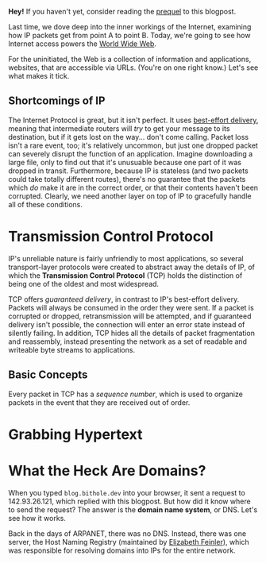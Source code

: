 **Hey!** If you haven't yet, consider reading the [prequel](internet-part-1.html) to this blogpost.

Last time, we dove deep into the inner workings of the Internet, examining how IP packets get from point A to point B. Today, we're going to see how Internet access powers the [World Wide Web](https://en.wikipedia.org/wiki/World_Wide_Web).

For the uninitiated, the Web is a collection of information and applications, websites, that are accessible via URLs. (You're on one right know.) Let's see what makes it tick.

## Shortcomings of IP

The Internet Protocol is great, but it isn't perfect. It uses [best-effort delivery](https://en.wikipedia.org/wiki/Best-effort_delivery), meaning that intermediate routers will *try* to get your message to its destination, but if it gets lost on the way... don't come calling. Packet loss isn't a rare event, too; it's relatively uncommon, but just one dropped packet can severely disrupt the function of an application. Imagine downloading a large file, only to find out that it's unusuable because one part of it was dropped in transit. Furthermore, because IP is stateless (and two packets could take totally different routes), there's no guarantee that the packets which *do* make it are in the correct order, or that their contents haven't been corrupted. Clearly, we need another layer on top of IP to gracefully handle all of these conditions.

# Transmission Control Protocol

IP's unreliable nature is fairly unfriendly to most applications, so several transport-layer protocols were created to abstract away the details of IP, of which the **Transmission Control Protocol** (TCP) holds the distinction of being one of the oldest and most widespread. 

TCP offers *guaranteed delivery*, in contrast to IP's best-effort delivery. Packets will always be consumed in the order they were sent. If a packet is corrupted or dropped, retransmission will be attempted, and if guaranteed delivery isn't possible, the connection will enter an error state instead of silently failing. In addition, TCP hides all the details of packet fragmentation and reassembly, instead presenting the network as a set of readable and writeable byte streams to applications. 

## Basic Concepts

Every packet in TCP has a *sequence number*, which is used to organize packets in the event that they are received out of order. 

# Grabbing Hypertext

# What the Heck Are Domains?

When you typed `blog.bithole.dev` into your browser, it sent a request to 142.93.26.121, which replied with this blogpost. But how did it know where to send the request? The answer is the **domain name system**, or DNS. Let's see how it works.

Back in the days of ARPANET, there was no DNS. Instead, there was one server, the Host Naming Registry (maintained by [Elizabeth Feinler](https://www.internethalloffame.org/inductees/elizabeth-feinler)), which was responsible for resolving domains into IPs for the entire network.